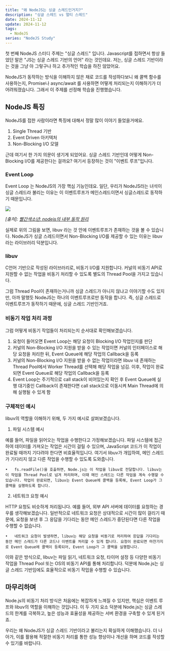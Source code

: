 ```yaml
---
title: "왜 NodeJS는 싱글 스레드인거지?"
description: "싱글 스레드 vs 멀티 스레드"
date: 2024-11-12
update: 2024-11-12
tags:
  - NodeJS
series: "NodeJS Study"
---
```


첫 번째 NodeJS 스터디 주제는 "싱글 스레드" 입니다. Javascript를 접하면서 항상 들었던 말은 "JS는 싱글 스레드 기반의 언어" 라는 것인데요. 저는, 싱글 스레드 기반이라는 것을 그냥 아 그렇구나 하고 추가적인 학습을 하진 않았어요. 

NodeJS가 동작하는 방식을 이해하지 않은 채로 코드를 작성하다보니 왜 콜백 함수를 사용하는지, Promise나 async/await 를 사용하면 어떻게 처리되는지 이해하기가 더 어려워졌습니다. 그래서 이 주제를 선정해 학습을 진행했습니다.

## NodeJS 특징

NodeJS를 접한 사람이라면 특징에 대해서 정말 많이 이야기 들었을거에요.

1. Single Thread 기반
2. Event Driven 아키텍처
3. Non-Blocking I/O 모델

근데 여기서 한 가지 의문이 생기게 되었어요. 싱글 스레드 기반인데 어떻게 Non-Blocking I/O를 제공한다는 걸까요? 여기서 등장하는 것이 "이벤트 루프"입니다. 

### Event Loop

Event Loop 는 NodeJS의 가장 핵심 기능인데요. 일단, 우리가 NodeJS라는 녀석이 싱글 스레드라 불리는 이유는 이 이벤트루프가 메인스레드이면서 싱글스레드로 동작하기 때문입니다. 

![](https://i.imgur.com/OBzGOi7.png)

_[출처]: [빨간색소년: nodejs의 내부 동작 원리](https://sjh836.tistory.com/149?source=post_page-----bb68434027a3--------------------------------)_

실제로 위의 그림을 보면, libuv 라는 것 안에 이벤트루프가 존재하는 것을 볼 수 있습니다. NodeJS가 싱글 스레드이면서 Non-Blocking I/O를 제공할 수 있는 이유는 libuv 라는 라이브러리 덕분입니다.

### libuv

C언어 기반으로 작성된 라이브러리로, 비동기 I/O를 지원합니다. 커널의 비동기 API로 지원할 수 없는 작업을 비동기 처리할 수 있도록 별도의 Thread Pool을 가지고 있습니다.

그럼 Thread Pool이 존재하는거니까 싱글 스레드가 아니지 않냐고 이야기할 수도 있지만, 아까 말했듯 NodeJS는 하나의 이벤트루프로만 동작을 합니다. 즉, 싱글 스레드로 이벤트루프가 동작하기 때문에, 싱글 스레드 기반인거죠.

### 비동기 작업 처리 과정

그럼 어떻게 비동기 작업들이 처리되는지 순서대로 확인해보겠습니다.

1. 요청이 들어오면 Event Loop는 해당 요청이 Blocking I/O 작업인지를 판단
2. 커널의 Non-Blocking I/O 지원을 받을 수 있는 작업이면 커널의 인터페이스로 해당 요청을 처리한 뒤, Event Queue에 해당 작업의 Callback을 등록
3. 커널의 Non-Blocking I/O 지원을 받을 수 없는 작업이라면 libuv 내 존재하는 Thread Pool에서 Worker Thread를 선택해 해당 작업을 넘김. 이후, 작업이 완료되면 Event Queue로 해당 작업의 Callback을 등록
4. Event Loop는 주기적으로 call stack이 비어있는지 확인 후 Event Queue에 실행 대기중인 Callback이 존재한다면 call stack으로 이동시켜 Main Thread에 의해 실행될 수 있게 함

### 구체적인 예시

libuv의 역할을 이해하기 위해, 두 가지 예시로 살펴보겠습니다.


1.	파일 시스템 예시

예를 들어, 파일을 읽어오는 작업을 수행한다고 가정해보겠습니다. 파일 시스템에 접근하여 데이터를 가져오는 작업은 시간이 걸릴 수 있으며, JavaScript 코드가 이 작업이 완료될 때까지 기다려야 한다면 비효율적입니다. 여기서 libuv가 개입하여, 메인 스레드가 기다리지 않고 다른 작업을 수행할 수 있도록 도와줍니다.

	•	fs.readFile()을 호출하면, Node.js는 이 작업을 libuv로 전달합니다. libuv는 이 작업을 Thread Pool로 넘겨 처리하며, 이때 메인 스레드는 다른 작업을 계속 수행할 수 있습니다. 작업이 완료되면, libuv는 Event Queue에 콜백을 등록해, Event Loop가 그 콜백을 실행하도록 합니다.
	
2.	네트워크 요청 예시

HTTP 요청도 비슷하게 처리됩니다. 예를 들어, 외부 API 서버에 데이터를 요청하는 경우를 생각해보겠습니다. 일반적으로 네트워크 요청은 상대적으로 시간이 많이 걸리기 때문에, 요청을 보낸 후 그 응답을 기다리는 동안 메인 스레드가 중단된다면 다른 작업을 수행할 수 없습니다.

	•	네트워크 요청이 발생하면, libuv는 해당 요청을 비동기로 처리하여 응답을 기다리는 동안 메인 스레드가 다른 코드나 이벤트를 처리할 수 있게 합니다. 요청이 완료되면 마찬가지로 Event Queue에 콜백이 등록되어, Event Loop가 그 콜백을 실행합니다.

이와 같은 방식으로, libuv는 파일 읽기, 네트워크 요청, 타이머 설정 등 다양한 비동기 작업을 Thread Pool 또는 OS의 비동기 API를 통해 처리합니다. 덕분에 Node.js는 싱글 스레드 기반임에도 효율적으로 비동기 작업을 수행할 수 있습니다.

## 마무리하며

Node.js의 비동기 처리 방식은 처음에는 복잡하게 느껴질 수 있지만, 핵심은 이벤트 루프와 libuv의 역할을 이해하는 것입니다. 이 두 가지 요소 덕분에 Node.js는 싱글 스레드의 한계를 극복하고, 높은 성능과 효율성을 제공하는 서버 환경을 구축할 수 있게 된거죠.

우리는 왜 NodeJS가 싱글 스레드 기반이라고 불리는지 확실하게 이해했습니다. 더 나아가, 이를 활용해 적절한 비동기 처리를 통한 성능 향상이나 개선을 하며 코드를 작성할 수 있기를 바랍니다.
 